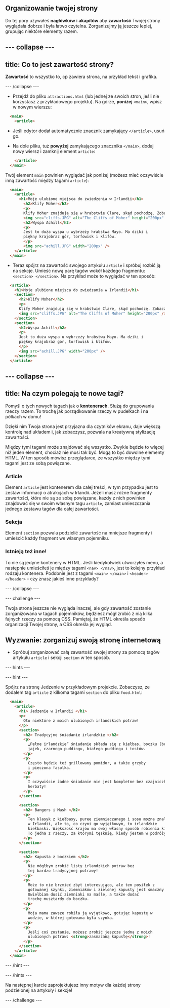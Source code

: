 ## Organizowanie twojej strony

Do tej pory używałeś **nagłówków** i **akapitów** aby **zawartość** Twojej strony wyglądała dobrze i była łatwo czytelna. Zorganizujmy ją jeszcze lepiej, grupując niektóre elementy razem.

--- collapse ---
---
title: Co to jest zawartość strony?
---

**Zawartość** to wszystko to, cp zawiera strona, na przykład tekst i grafika.

--- /collapse ---

+ Przejdź do pliku `attractions.html` (lub jednej ze swoich stron, jeśli nie korzystasz z przykładowego projektu). Na górze, **poniżej** `<main>`, wpisz w nowym wierszu: 

```html
  <main>
    <article>
```

+ Jeśli edytor dodał automatycznie znacznik zamykający `</article>`, usuń go.

+ Na dole pliku, tuż **powyżej** zamykającego znacznika `</main>`, dodaj nowy wiersz i zamknij element `article`:

```html
    </article>
  </main>
```

Twój element `main` powinien wyglądać jak poniżej (możesz mieć oczywiście inną zawartość między tagami `article`):

```html
  <main>
    <article>
      <h1>Moje ulubione miejsca do zwiedzenia w Irlandii</h1>
        <h2>Klify Moher</h2>
        <p>
        Klify Moher znajdują się w hrabstwie Clare, skąd pochodzę. Zobacz, jakie są fajne!</p>
        <img src="cliffs.JPG" alt="The Cliffs of Moher" height="200px" />
        <h2>Wyspa Achill</h2>
        <p>
        Jest to duża wyspa u wybrzeży hrabstwa Mayo. Ma dziki i
        piękny krajobraz gór, torfowisk i klifów.
        </p>
        <img src="achill.JPG" width="200px" />
    </article>
  </main>
```

+ Teraz spójrz na zawartość swojego artykułu `article` i spróbuj rozbić ją na sekcje. Umieść nową parę tagów wokół każdego fragmentu: `<section> </section>`. Na przykład może to wyglądać w ten sposób:

```html
  <article>
    <h1>Moje ulubione miejsca do zwiedzania w Irlandii</h1>
    <section>
      <h2>Klify Moher</h2>
      <p>
      Klify Moher znajdują się w hrabstwie Clare, skąd pochodzę. Zobacz, jakie są fajne!</p>
      <img src="cliffs.JPG" alt="The Cliffs of Moher" height="200px" />
    </section>
    <section>
      <h2>Wyspa Achill</h2>
      <p>
      Jest to duża wyspa u wybrzeży hrabstwa Mayo. Ma dziki i
      piękny krajobraz gór, torfowisk i klifów.
      </p>
      <img src="achill.JPG" width="200px" />
    </section>
  </article>
```

--- collapse ---
---
title: Na czym polegają te nowe tagi?
---

Pomyśl o tych nowych tagach jak o **kontenerach**. Służą do grupowania rzeczy razem. To trochę jak porządkowanie rzeczy w pudełkach i na półkach w domu!

Dzięki nim Twoja strona jest przyjazna dla czytników ekranu, daje większą kontrolę nad układem i, jak zobaczysz, pozwala na kreatywną stylizację zawartości.

Między tymi tagami może znajdować się wszystko. Zwykle będzie to więcej niż jeden element, chociaż nie musi tak być. Mogą to być dowolne elementy HTML. W ten sposób mówisz przeglądarce, że wszystko między tymi tagami jest ze sobą powiązane.

### Article

Element `article` jest kontenerem dla całej treści, w tym przypadku jest to zestaw informacji o atrakcjach w Irlandii. Jeżeli masz różne fragmenty zawartości, które nie są ze sobą powiązane, każdy z nich powinien znajdować się w swoim własnym tagu `article`, zamiast umieszczania jednego zestawu tagów dla całej zawartości.

### Sekcja

Element `section` pozwala podzielić zawartość na mniejsze fragmenty i umieścić każdy fragment we własnym pojemniku.

### Istnieją też inne!

To nie są jedyne kontenery w HTML. Jeśli kiedykolwiek utworzyłeś menu, a następnie umieściłeś je między tagami `<nav> </nav>`, jest to kolejny przykład rodzaju kontenera. Podobnie jest z tagami `<main> </main>` i `<header> </header>` - czy znasz jakieś inne przykłady?

--- /collapse ---

--- challenge ---

Twoja strona jeszcze nie wygląda inaczej, ale gdy zawartość zostanie zorganizowana w tagach pojemników, będziesz mógł zrobić z nią kilka fajnych rzeczy za pomocą CSS. Pamiętaj, że HTML określa sposób organizacji Twojej strony, a CSS określa jej wygląd.

## Wyzwanie: zorganizuj swoją stronę internetową

+ Spróbuj zorganizować całą zawartość swojej strony za pomocą tagów artykułu `article` i sekcji `section` w ten sposób. 

--- hints ---

--- hint ---

Spójrz na stronę Jedzenie w przykładowym projekcie. Zobaczysz, że dodałem tag `article` z kilkoma tagami `section` do pliku `food.html`:

```html
  <main>
    <article>
      <h1> Jedzenie w Irlandii </h1>
      <p>
        Oto niektóre z moich ulubionych irlandzkich potraw!
      </p>  
      <section>
        <h2> Tradycyjne śniadanie irlandzkie </h2>
        <p>
          „Pełne irlandzkie” śniadanie składa się z kiełbas, boczku (bekonu),
          jajek, czarnego puddingu, białego puddingu i tostów.
        </p>
        <p>
          Często będzie też grillowany pomidor, a także grzyby
          i pieczona fasolka.
        </p>
        <p>
          I oczywiście żadne śniadanie nie jest kompletne bez czajniczka ulubionej 
          herbaty!
        </p>
      </section>

      <section>
        <h2> Bangers i Mash </h2>
        <p>
          Ten klasyk z kiełbasy, puree ziemniaczanego i sosu można znaleźć nie tylko
          w Irlandii, ale to, co czyni go wyjątkowym, to irlandzkie
          kiełbaski. Większość krajów ma swój własny sposób robienia kiełbas.
          To jedna z rzeczy, za którymi tęsknię, kiedy jestem w podróży!
        </p>
      </section>

      <section>
        <h2> Kapusta z boczkiem </h2>
        <p>
          Nie mógłbym zrobić listy irlandzkich potraw bez
          tej bardzo tradycyjnej potrawy!
        </p>
        <p>
          Może to nie brzmieć zbyt interesująco, ale ten posiłek z
          gotowanej szynki, ziemniaków i zielonej kapusty jest smaczny i wypełniający.
          Uwielbiam dusić ziemniaki na maśle, a także dodać
          trochę musztardy do boczku.
        </p>
        <p>
          Moja mama zawsze robiła ją wyjątkowo, gotując kapustę w
          wodzie, w której gotowana była szynka.
        </p>
        <p>
          Jeśli coś zostanie, możesz zrobić jeszcze jedną z moich
          ulubionych potraw: <strong>zasmażaną kapustę</strong>!
        </p>
      </section>
    </article>     
  </main>
```

--- /hint ---

--- /hints ---

Na następnej karcie zaprojektujesz inny motyw dla każdej strony podzielonej na artykuły i sekcje!

--- /challenge ---